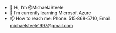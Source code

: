 - 👋 Hi, I’m @MichaelJSteele
- 🌱 I’m currently learning Microsoft Azure
- 📫 How to reach me: Phone: 515-868-5710, Email: michaelsteele1997@gmail.com

<!---
MichaelJSteele/MichaelJSteele is a ✨ special ✨ repository because its `README.md` (this file) appears on your GitHub profile.
You can click the Preview link to take a look at your changes.
--->
